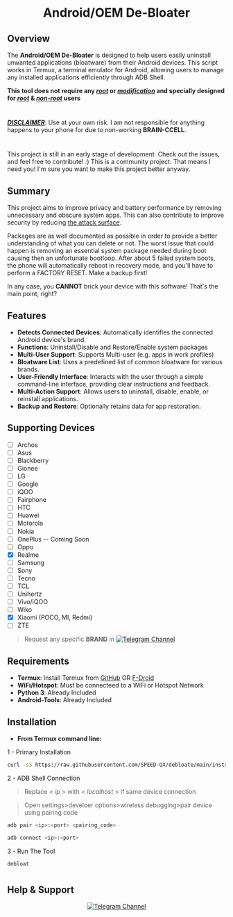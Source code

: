 <div align="center">
  
  # Android/OEM De-Bloater
  
</div>

## Overview
The **Android/OEM De-Bloater** is designed to help users easily uninstall unwanted applications (bloatware) from their Android devices. This script works in Termux, a terminal emulator for Android, allowing users to manage any installed applications efficiently through ADB Shell.

**This tool does not require any 	***<ins>root</ins>*** or ***<ins>modification</ins>*** and specially designed for ***<ins>root</ins>*** & ***<ins>non-root</ins>*** users**

#
***<ins>DISCLAIMER</ins>***: Use at your own risk. I am not responsible for anything happens to your phone for due to non-working **BRAIN-CCELL**.
#

This project is still in an early stage of development. Check out the issues, and feel free to contribute!  :) This is a community project.
That means I need you! I'm sure you want to make this project better anyway.

## Summary

This project aims to improve privacy and battery performance by removing unnecessary and obscure system apps.
This can also contribute to improve security by reducing [the attack surface](https://en.wikipedia.org/wiki/Attack_surface).

Packages are as well documented as possible in order to provide a better
understanding of what you can delete or not. The worst issue that could happen
is removing an essential system package needed during boot causing then an unfortunate
bootloop. After about 5 failed system boots, the phone will automatically reboot
in recovery mode, and you'll have to perform a FACTORY RESET. Make a backup first!

In any case, you **CANNOT** brick your device with this software!
That's the main point, right?

## Features
- **Detects Connected Devices**: Automatically identifies the connected Android device's brand.
- **Functions**: Uninstall/Disable and Restore/Enable system packages
- **Multi-User Support**: Supports Multi-user (e.g. apps in work profiles)
- **Bloatware List**: Uses a predefined list of common bloatware for various brands.
- **User-Friendly Interface**: Interacts with the user through a simple command-line interface, providing clear instructions and feedback.
- **Multi-Action Support**: Allows users to uninstall, disable, enable, or reinstall applications.
- **Backup and Restore**: Optionally retains data for app restoration.

## Supporting Devices

- [ ] Archos
- [ ] Asus
- [ ] Blackberry
- [ ] Gionee
- [ ] LG
- [ ] Google
- [ ] iQOO
- [ ] Fairphone
- [ ] HTC
- [ ] Huawei
- [ ] Motorola
- [ ] Nokia
- [ ] OnePlus -- Coming Soon
- [ ] Oppo
- [x] Realme
- [ ] Samsung
- [ ] Sony
- [ ] Tecno
- [ ] TCL
- [ ] Unihertz
- [ ] Vivo/iQOO
- [ ] Wiko
- [x] Xiaomi (POCO, MI, Redmi)
- [ ] ZTE
> Request any specific **BRAND** in <space> [![Telegram Channel](https://img.shields.io/badge/-telegram-red?color=white&logo=telegram&logoColor=blue)](https://t.me/TechGeekZ_chat)

## Requirements
- **Termux**: Install Termux from [GitHub](https://github.com/termux/termux-app/releases) OR [F-Droid](https://f-droid.org/packages/com.termux/)
- **WiFi/Hotspot**: Must be connecteed to a WiFi or Hotspot Network
- **Python 3**: Already Included
- **Android-Tools**: Already Included

## Installation
- **From Termux command line:**

1 - Primary Installation
```bash
curl -sS https://raw.githubusercontent.com/SPEED-OX/debloate/main/install.sh | bash
```
2 - ADB Shell Connection

> Replace < *ip* > with < *localhost* > if same device connection

> Open settings>develoer options>wireless debugging>pair device using pairing code

```bash
adb pair <ip>:<port> <pairing_code>
```
```bash
adb connect <ip>:<port>
```
3 - Run The Tool
```bash
debloat
```
#
## Help & Support
<div align="center">
  
[![Telegram Channel](https://img.shields.io/badge/-telegram-red?color=white&logo=telegram&logoColor=blue)](https://t.me/TechGeekZ_CH)
